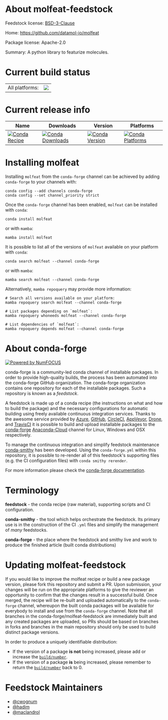 About molfeat-feedstock
=======================

Feedstock license: [BSD-3-Clause](https://github.com/conda-forge/molfeat-feedstock/blob/main/LICENSE.txt)

Home: https://github.com/datamol-io/molfeat

Package license: Apache-2.0

Summary: A python library to featurize molecules.

Current build status
====================


<table><tr><td>All platforms:</td>
    <td>
      <a href="https://dev.azure.com/conda-forge/feedstock-builds/_build/latest?definitionId=18955&branchName=main">
        <img src="https://dev.azure.com/conda-forge/feedstock-builds/_apis/build/status/molfeat-feedstock?branchName=main">
      </a>
    </td>
  </tr>
</table>

Current release info
====================

| Name | Downloads | Version | Platforms |
| --- | --- | --- | --- |
| [![Conda Recipe](https://img.shields.io/badge/recipe-molfeat-green.svg)](https://anaconda.org/conda-forge/molfeat) | [![Conda Downloads](https://img.shields.io/conda/dn/conda-forge/molfeat.svg)](https://anaconda.org/conda-forge/molfeat) | [![Conda Version](https://img.shields.io/conda/vn/conda-forge/molfeat.svg)](https://anaconda.org/conda-forge/molfeat) | [![Conda Platforms](https://img.shields.io/conda/pn/conda-forge/molfeat.svg)](https://anaconda.org/conda-forge/molfeat) |

Installing molfeat
==================

Installing `molfeat` from the `conda-forge` channel can be achieved by adding `conda-forge` to your channels with:

```
conda config --add channels conda-forge
conda config --set channel_priority strict
```

Once the `conda-forge` channel has been enabled, `molfeat` can be installed with `conda`:

```
conda install molfeat
```

or with `mamba`:

```
mamba install molfeat
```

It is possible to list all of the versions of `molfeat` available on your platform with `conda`:

```
conda search molfeat --channel conda-forge
```

or with `mamba`:

```
mamba search molfeat --channel conda-forge
```

Alternatively, `mamba repoquery` may provide more information:

```
# Search all versions available on your platform:
mamba repoquery search molfeat --channel conda-forge

# List packages depending on `molfeat`:
mamba repoquery whoneeds molfeat --channel conda-forge

# List dependencies of `molfeat`:
mamba repoquery depends molfeat --channel conda-forge
```


About conda-forge
=================

[![Powered by
NumFOCUS](https://img.shields.io/badge/powered%20by-NumFOCUS-orange.svg?style=flat&colorA=E1523D&colorB=007D8A)](https://numfocus.org)

conda-forge is a community-led conda channel of installable packages.
In order to provide high-quality builds, the process has been automated into the
conda-forge GitHub organization. The conda-forge organization contains one repository
for each of the installable packages. Such a repository is known as a *feedstock*.

A feedstock is made up of a conda recipe (the instructions on what and how to build
the package) and the necessary configurations for automatic building using freely
available continuous integration services. Thanks to the awesome service provided by
[Azure](https://azure.microsoft.com/en-us/services/devops/), [GitHub](https://github.com/),
[CircleCI](https://circleci.com/), [AppVeyor](https://www.appveyor.com/),
[Drone](https://cloud.drone.io/welcome), and [TravisCI](https://travis-ci.com/)
it is possible to build and upload installable packages to the
[conda-forge](https://anaconda.org/conda-forge) [Anaconda-Cloud](https://anaconda.org/)
channel for Linux, Windows and OSX respectively.

To manage the continuous integration and simplify feedstock maintenance
[conda-smithy](https://github.com/conda-forge/conda-smithy) has been developed.
Using the ``conda-forge.yml`` within this repository, it is possible to re-render all of
this feedstock's supporting files (e.g. the CI configuration files) with ``conda smithy rerender``.

For more information please check the [conda-forge documentation](https://conda-forge.org/docs/).

Terminology
===========

**feedstock** - the conda recipe (raw material), supporting scripts and CI configuration.

**conda-smithy** - the tool which helps orchestrate the feedstock.
                   Its primary use is in the construction of the CI ``.yml`` files
                   and simplify the management of *many* feedstocks.

**conda-forge** - the place where the feedstock and smithy live and work to
                  produce the finished article (built conda distributions)


Updating molfeat-feedstock
==========================

If you would like to improve the molfeat recipe or build a new
package version, please fork this repository and submit a PR. Upon submission,
your changes will be run on the appropriate platforms to give the reviewer an
opportunity to confirm that the changes result in a successful build. Once
merged, the recipe will be re-built and uploaded automatically to the
`conda-forge` channel, whereupon the built conda packages will be available for
everybody to install and use from the `conda-forge` channel.
Note that all branches in the conda-forge/molfeat-feedstock are
immediately built and any created packages are uploaded, so PRs should be based
on branches in forks and branches in the main repository should only be used to
build distinct package versions.

In order to produce a uniquely identifiable distribution:
 * If the version of a package **is not** being increased, please add or increase
   the [``build/number``](https://docs.conda.io/projects/conda-build/en/latest/resources/define-metadata.html#build-number-and-string).
 * If the version of a package **is** being increased, please remember to return
   the [``build/number``](https://docs.conda.io/projects/conda-build/en/latest/resources/define-metadata.html#build-number-and-string)
   back to 0.

Feedstock Maintainers
=====================

* [@cwognum](https://github.com/cwognum/)
* [@hadim](https://github.com/hadim/)
* [@maclandrol](https://github.com/maclandrol/)

